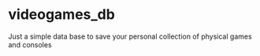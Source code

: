 # videogames_db
Just a simple data base to save your personal collection of physical games and consoles
